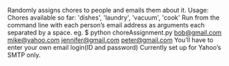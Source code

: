 Randomly assigns chores to people and emails them about it.
Usage:
Chores available so far: 'dishes', 'laundry', 'vacuum', 'cook'
Run from the command line with each person’s email address as arguments each separated by a space.
eg. $ python choreAssignment.py bob@gmail.com mike@yahoo.com jennifer@gmail.com peter@gmail.com
You’ll have to enter your own email login(ID and password)
Currently set up for Yahoo’s SMTP only.